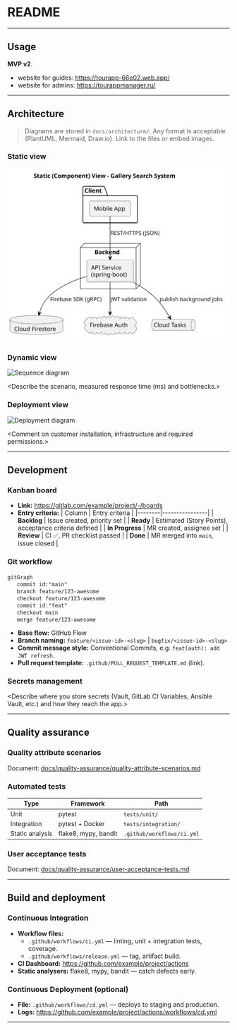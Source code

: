 # README

---

## Usage

**MVP v2**. 
- website for guides: https://tourapp-66e02.web.app/
- website for admins: https://tourappmanager.ru/

---

## Architecture

> Diagrams are stored in `docs/architecture/`. Any format is acceptable (PlantUML, Mermaid, Draw.io). Link to the files or embed images.

### Static view

![Component diagram](docs/architecture/StaticView.svg)

<Brief explanation of how the chosen modular structure reduces coupling and improves maintainability.>

### Dynamic view

![Sequence diagram](docs/architecture/dynamic-view/sequence.svg)

<Describe the scenario, measured response time (ms) and bottlenecks.>

### Deployment view

![Deployment diagram](docs/architecture/deployment-view/deployment.svg)

<Comment on customer installation, infrastructure and required permissions.>

---

## Development

### Kanban board

- **Link:** <https://gitlab.com/example/project/-/boards>
- **Entry criteria:**
  | Column | Entry criteria |
  |--------|----------------|
  | **Backlog** | Issue created, priority set |
  | **Ready**   | Estimated (Story Points), acceptance criteria defined |
  | **In Progress** | MR created, assignee set |
  | **Review** | CI ✅, PR checklist passed |
  | **Done** | MR merged into `main`, issue closed |

### Git workflow

```mermaid
gitGraph
   commit id:"main"
   branch feature/123-awesome
   checkout feature/123-awesome
   commit id:"feat"
   checkout main
   merge feature/123-awesome
```

- **Base flow:** GitHub Flow  <!-- or Gitflow -->
- **Branch naming:** `feature/<issue-id>-<slug>` | `bugfix/<issue-id>-<slug>`
- **Commit message style:** Conventional Commits, e.g. `feat(auth): add JWT refresh`.
- **Pull request template:** `.github/PULL_REQUEST_TEMPLATE.md` (link).

### Secrets management

<Describe where you store secrets (Vault, GitLab CI Variables, Ansible Vault, etc.) and how they reach the app.>

---

## Quality assurance

### Quality attribute scenarios

Document: [docs/quality-assurance/quality-attribute-scenarios.md](docs/quality-assurance/quality-attribute-scenarios.md)

### Automated tests

| Type | Framework | Path |
|------|-----------|------|
| Unit | pytest | `tests/unit/` |
| Integration | pytest + Docker | `tests/integration/` |
| Static analysis | flake8, mypy, bandit | `.github/workflows/ci.yml` |

### User acceptance tests

Document: [docs/quality-assurance/user-acceptance-tests.md](docs/quality-assurance/user-acceptance-tests.md)

---

## Build and deployment

### Continuous Integration

- **Workflow files:**
  - `.github/workflows/ci.yml` — linting, unit + integration tests, coverage.
  - `.github/workflows/release.yml` — tag, artifact build.
- **CI Dashboard:** <https://github.com/example/project/actions>
- **Static analysers:** flake8, mypy, bandit — catch defects early.

### Continuous Deployment (optional)

- **File:** `.github/workflows/cd.yml` — deploys to staging and production.
- **Logs:** <https://github.com/example/project/actions/workflows/cd.yml>

---

<!-- End of template -->
